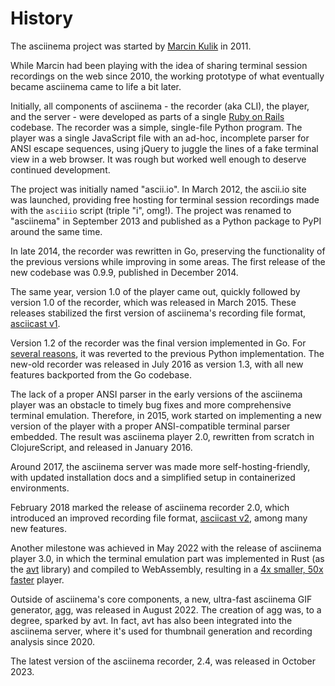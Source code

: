 # History

The asciinema project was started by [Marcin Kulik](https://hachyderm.io/@ku1ik)
in 2011.

While Marcin had been playing with the idea of sharing terminal session
recordings on the web since 2010, the working prototype of what eventually
became asciinema came to life a bit later.

Initially, all components of asciinema - the recorder (aka CLI), the player, and
the server - were developed as parts of a single [Ruby on
Rails](https://rubyonrails.org/) codebase. The recorder was a simple,
single-file Python program. The player was a single JavaScript file with an
ad-hoc, incomplete parser for ANSI escape sequences, using jQuery to juggle the
lines of a fake terminal view in a web browser. It was rough but worked well
enough to deserve continued development.

The project was initially named "ascii.io". In March 2012, the ascii.io site was
launched, providing free hosting for terminal session recordings made with the
`asciiio` script (triple "i", omg!). The project was renamed to "asciinema" in
September 2013 and published as a Python package to PyPI around the same time.

In late 2014, the recorder was rewritten in Go, preserving the functionality of
the previous versions while improving in some areas. The first release of the
new codebase was 0.9.9, published in December 2014.

The same year, version 1.0 of the player came out, quickly followed by version
1.0 of the recorder, which was released in March 2015. These releases stabilized
the first version of asciinema's recording file format, [asciicast
v1](../manual/asciicast/v1/).

Version 1.2 of the recorder was the final version implemented in Go. For
[several
reasons](https://blog.asciinema.org/post/and-now-for-something-completely-different/),
it was reverted to the previous Python implementation. The new-old recorder was
released in July 2016 as version 1.3, with all new features backported from the
Go codebase.

The lack of a proper ANSI parser in the early versions of the asciinema player
was an obstacle to timely bug fixes and more comprehensive terminal emulation.
Therefore, in 2015, work started on implementing a new version of the player
with a proper ANSI-compatible terminal parser embedded. The result was asciinema
player 2.0, rewritten from scratch in ClojureScript, and released in January
2016.

Around 2017, the asciinema server was made more self-hosting-friendly, with
updated installation docs and a simplified setup in containerized environments.

February 2018 marked the release of asciinema recorder 2.0, which introduced an
improved recording file format, [asciicast v2](../manual/asciicast/v2/), among
many new features.

Another milestone was achieved in May 2022 with the release of asciinema player
3.0, in which the terminal emulation part was implemented in Rust (as the
[avt](https://github.com/asciinema/avt) library) and compiled to WebAssembly,
resulting in a [4x smaller, 50x
faster](https://blog.asciinema.org/post/smaller-faster/) player.

Outside of asciinema's core components, a new, ultra-fast asciinema GIF
generator, [agg](../manual/agg/), was released in August 2022. The creation of
agg was, to a degree, sparked by avt. In fact, avt has also been integrated into
the asciinema server, where it's used for thumbnail generation and recording
analysis since 2020.

The latest version of the asciinema recorder, 2.4, was released in October 2023.
